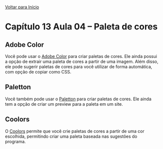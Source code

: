 [Voltar para Início](https://github.com/vinis-moraes/curso-html-css)
# Capítulo 13 Aula 04 – Paleta de cores

## Adobe Color
Você pode usar o [Adobe Color](https://color.adobe.com/) para criar paletas de cores. Ele ainda possui a opção de extrair uma paleta de cores a partir de uma imagem.
Além disso, ele pode sugerir paletas de cores para você utilizar de forma automática, com opção de copiar como CSS.

## Paletton

Você também pode usar o [Paletton](https://paletton.com) para criar paletas de cores. Ele ainda tem a opção de criar um preview para a paleta em um site.

## Coolors

O [Coolors](https://coolors.com) permite que você crie paletas de cores a partir de uma cor escolhida, permitindo criar uma paleta baseada nas sugestões do programa.